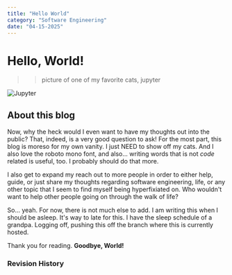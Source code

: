 ```yaml
---
title: "Hello World"
category: "Software Engineering"
date: "04-15-2025"
---
```


# Hello, World!

>> picture of one of my favorite cats, jupyter

![Jupyter](/jupyter.jpg)

## About this blog
Now, why the heck would I even want to have my thoughts out into the public? That, indeed, is a very good question to ask! For the most part, this blog is moreso for my own vanity. I just NEED to show off my cats. And I also love the roboto mono font, and also... writing words that is not *code* related is useful, too. I probably should do that more.

I also get to expand my reach out to more people in order to either help, guide, or just share my thoughts regarding software engineering, life, or any other topic that I seem to find myself being hyperfixiated on. Who wouldn't want to help other people going on through the walk of life?

So... yeah. For now, there is not much else to add. I am writing this when I should be asleep. It's way to late for this. I have the sleep schedule of a grandpa. Logging off, pushing this off the branch where this is currently hosted.

Thank you for reading. **Goodbye, World!**

### Revision History
